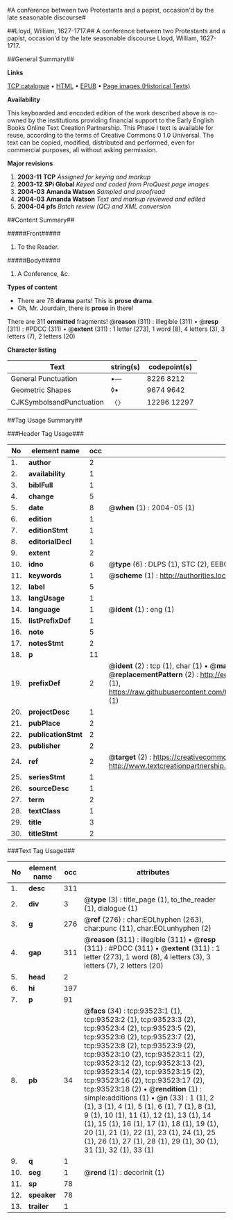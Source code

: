 #A conference between two Protestants and a papist, occasion'd by the late seasonable discourse#

##Lloyd, William, 1627-1717.##
A conference between two Protestants and a papist, occasion'd by the late seasonable discourse
Lloyd, William, 1627-1717.

##General Summary##

**Links**

[TCP catalogue](http://www.ota.ox.ac.uk/tcp/)  • 
[HTML](http://tei.it.ox.ac.uk/tcp/Texts-HTML/free/A48/A48815.html)  • 
[EPUB](http://tei.it.ox.ac.uk/tcp/Texts-EPUB/free/A48/A48815.epub) • 
[Page images (Historical Texts)](https://data.historicaltexts.jisc.ac.uk/view?pubId=eebo-12762280e&pageId=eebo-12762280e-93523-1)

**Availability**

This keyboarded and encoded edition of the
	       work described above is co-owned by the institutions
	       providing financial support to the Early English Books
	       Online Text Creation Partnership. This Phase I text is
	       available for reuse, according to the terms of Creative
	       Commons 0 1.0 Universal. The text can be copied,
	       modified, distributed and performed, even for
	       commercial purposes, all without asking permission.

**Major revisions**

1. __2003-11__ __TCP__ *Assigned for keying and markup*
1. __2003-12__ __SPi Global__ *Keyed and coded from ProQuest page images*
1. __2004-03__ __Amanda Watson__ *Sampled and proofread*
1. __2004-03__ __Amanda Watson__ *Text and markup reviewed and edited*
1. __2004-04__ __pfs__ *Batch review (QC) and XML conversion*

##Content Summary##

#####Front#####

1. To the Reader.

#####Body#####

1. A Conference, &c.

**Types of content**

  * There are 78 **drama** parts! This is **prose drama**.
  * Oh, Mr. Jourdain, there is **prose** in there!

There are 311 **ommitted** fragments! 
 @__reason__ (311) : illegible (311)  •  @__resp__ (311) : #PDCC (311)  •  @__extent__ (311) : 1 letter (273), 1 word (8), 4 letters (3), 3 letters (7), 2 letters (20)

**Character listing**


|Text|string(s)|codepoint(s)|
|---|---|---|
|General Punctuation|•—|8226 8212|
|Geometric Shapes|◊▪|9674 9642|
|CJKSymbolsandPunctuation|〈〉|12296 12297|

##Tag Usage Summary##

###Header Tag Usage###

|No|element name|occ|attributes|
|---|---|---|---|
|1.|__author__|2||
|2.|__availability__|1||
|3.|__biblFull__|1||
|4.|__change__|5||
|5.|__date__|8| @__when__ (1) : 2004-05 (1)|
|6.|__edition__|1||
|7.|__editionStmt__|1||
|8.|__editorialDecl__|1||
|9.|__extent__|2||
|10.|__idno__|6| @__type__ (6) : DLPS (1), STC (2), EEBO-CITATION (1), OCLC (1), VID (1)|
|11.|__keywords__|1| @__scheme__ (1) : http://authorities.loc.gov/ (1)|
|12.|__label__|5||
|13.|__langUsage__|1||
|14.|__language__|1| @__ident__ (1) : eng (1)|
|15.|__listPrefixDef__|1||
|16.|__note__|5||
|17.|__notesStmt__|2||
|18.|__p__|11||
|19.|__prefixDef__|2| @__ident__ (2) : tcp (1), char (1)  •  @__matchPattern__ (2) : ([0-9\-]+):([0-9IVX]+) (1), (.+) (1)  •  @__replacementPattern__ (2) : http://eebo.chadwyck.com/downloadtiff?vid=$1&page=$2 (1), https://raw.githubusercontent.com/textcreationpartnership/Texts/master/tcpchars.xml#$1 (1)|
|20.|__projectDesc__|1||
|21.|__pubPlace__|2||
|22.|__publicationStmt__|2||
|23.|__publisher__|2||
|24.|__ref__|2| @__target__ (2) : https://creativecommons.org/publicdomain/zero/1.0/ (1), http://www.textcreationpartnership.org/docs/. (1)|
|25.|__seriesStmt__|1||
|26.|__sourceDesc__|1||
|27.|__term__|2||
|28.|__textClass__|1||
|29.|__title__|3||
|30.|__titleStmt__|2||


###Text Tag Usage###

|No|element name|occ|attributes|
|---|---|---|---|
|1.|__desc__|311||
|2.|__div__|3| @__type__ (3) : title_page (1), to_the_reader (1), dialogue (1)|
|3.|__g__|276| @__ref__ (276) : char:EOLhyphen (263), char:punc (11), char:EOLunhyphen (2)|
|4.|__gap__|311| @__reason__ (311) : illegible (311)  •  @__resp__ (311) : #PDCC (311)  •  @__extent__ (311) : 1 letter (273), 1 word (8), 4 letters (3), 3 letters (7), 2 letters (20)|
|5.|__head__|2||
|6.|__hi__|197||
|7.|__p__|91||
|8.|__pb__|34| @__facs__ (34) : tcp:93523:1 (1), tcp:93523:2 (1), tcp:93523:3 (2), tcp:93523:4 (2), tcp:93523:5 (2), tcp:93523:6 (2), tcp:93523:7 (2), tcp:93523:8 (2), tcp:93523:9 (2), tcp:93523:10 (2), tcp:93523:11 (2), tcp:93523:12 (2), tcp:93523:13 (2), tcp:93523:14 (2), tcp:93523:15 (2), tcp:93523:16 (2), tcp:93523:17 (2), tcp:93523:18 (2)  •  @__rendition__ (1) : simple:additions (1)  •  @__n__ (33) : 1 (1), 2 (1), 3 (1), 4 (1), 5 (1), 6 (1), 7 (1), 8 (1), 9 (1), 10 (1), 11 (1), 12 (1), 13 (1), 14 (1), 15 (1), 16 (1), 17 (1), 18 (1), 19 (1), 20 (1), 21 (1), 22 (1), 23 (1), 24 (1), 25 (1), 26 (1), 27 (1), 28 (1), 29 (1), 30 (1), 31 (1), 32 (1), 33 (1)|
|9.|__q__|1||
|10.|__seg__|1| @__rend__ (1) : decorInit (1)|
|11.|__sp__|78||
|12.|__speaker__|78||
|13.|__trailer__|1||
